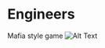 # Engineers
Mafia style game
![Alt Text](https://codeforfood.io/static/media/newanimations.78b481ba.gif)

